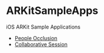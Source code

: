 # ARKitSampleApps
iOS ARKit Sample Applications

- [People Occlusion](/PeopleOcclusion)
- [Collaborative Session](/CollaborativeSession)
